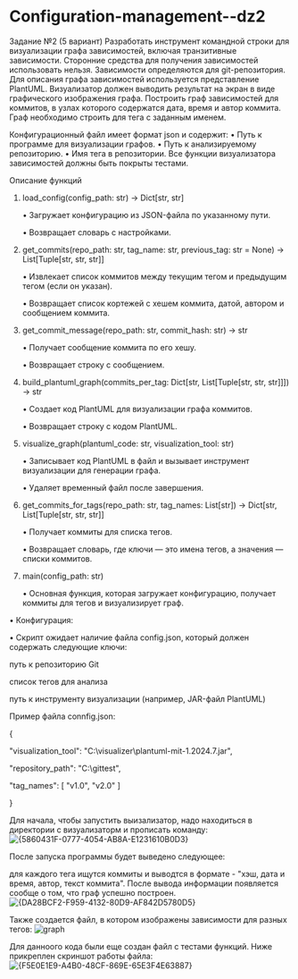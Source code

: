# Configuration-management--dz2


Задание №2 (5 вариант)
Разработать инструмент командной строки для визуализации графа
зависимостей, включая транзитивные зависимости. Сторонние средства для
получения зависимостей использовать нельзя.
Зависимости определяются для git-репозитория. Для описания графа
зависимостей используется представление PlantUML. Визуализатор должен
выводить результат на экран в виде графического изображения графа.
Построить граф зависимостей для коммитов, в узлах которого содержатся
дата, время и автор коммита. Граф необходимо строить для тега с заданным
именем.

Конфигурационный файл имеет формат json и содержит:
• Путь к программе для визуализации графов.
• Путь к анализируемому репозиторию.
• Имя тега в репозитории.
Все функции визуализатора зависимостей должны быть покрыты тестами.

Описание функций

1. load_config(config_path: str) -> Dict[str, str]

   • Загружает конфигурацию из JSON-файла по указанному пути.

   • Возвращает словарь с настройками.

2. get_commits(repo_path: str, tag_name: str, previous_tag: str = None) -> List[Tuple[str, str, str]]

   • Извлекает список коммитов между текущим тегом и предыдущим тегом (если он указан).

   • Возвращает список кортежей с хешем коммита, датой, автором и сообщением коммита.

3. get_commit_message(repo_path: str, commit_hash: str) -> str

   • Получает сообщение коммита по его хешу.

   • Возвращает строку с сообщением.

4. build_plantuml_graph(commits_per_tag: Dict[str, List[Tuple[str, str, str]]]) -> str

   • Создает код PlantUML для визуализации графа коммитов.

   • Возвращает строку с кодом PlantUML.

5. visualize_graph(plantuml_code: str, visualization_tool: str)

   • Записывает код PlantUML в файл и вызывает инструмент визуализации для генерации графа.

   • Удаляет временный файл после завершения.

6. get_commits_for_tags(repo_path: str, tag_names: List[str]) -> Dict[str, List[Tuple[str, str, str]]

   • Получает коммиты для списка тегов.

   • Возвращает словарь, где ключи — это имена тегов, а значения — списки коммитов.

7. main(config_path: str)

   • Основная функция, которая загружает конфигурацию, получает коммиты для тегов и визуализирует граф.



• Конфигурация:

  • Скрипт ожидает наличие файла config.json, который должен содержать следующие ключи:
  
  путь к репозиторию Git
  
  список тегов для анализа
  
  путь к инструменту визуализации (например, JAR-файл PlantUML)

Пример файла connfig.json:

{

  "visualization_tool": "C:\\visualizer\\plantuml-mit-1.2024.7.jar",
  
  "repository_path": "C:\\gittest",
  
  "tag_names": [ "v1.0", "v2.0" ]
  
}

Для начала, чтобы запустить выизализатор, надо находиться в директории с визуализаторм и прописать команду: 
![{5860431F-0777-4054-AB8A-E1231610B0D3}](https://github.com/user-attachments/assets/3b9efbd2-e7f8-4681-9ed9-1d41132d9e2c)

После запуска программы будет выведено следующее: 

для каждого тега ищутся коммиты и выводтся в формате - "хэш, дата и время, автор, текст коммита". После вывода информации появляется сообще о том, что граф успешно построен.
![{DA28BCF2-F959-4132-80D9-AF842D5780D5}](https://github.com/user-attachments/assets/81bbb879-4da4-405f-94e6-5a9fa07a9729)


Также создается файл, в котором изображены зависимости для разных тегов:
![graph](https://github.com/user-attachments/assets/87940a96-b3a5-4a02-9ae1-799d5d6595d6)


Для данноого кода были еще создан файл с тестами функций. Ниже прикреплен скриншот работы файла:
![{F5E0E1E9-A4B0-48CF-869E-65E3F4E63887}](https://github.com/user-attachments/assets/305aa58f-d404-496f-8ee0-af3db776669f)

